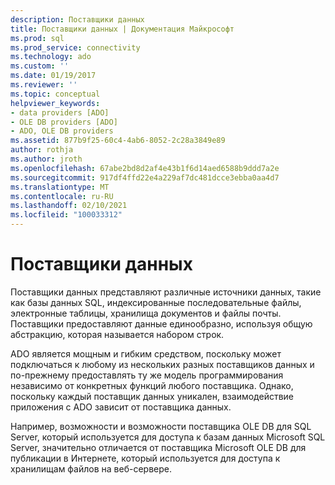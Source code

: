```yaml
---
description: Поставщики данных
title: Поставщики данных | Документация Майкрософт
ms.prod: sql
ms.prod_service: connectivity
ms.technology: ado
ms.custom: ''
ms.date: 01/19/2017
ms.reviewer: ''
ms.topic: conceptual
helpviewer_keywords:
- data providers [ADO]
- OLE DB providers [ADO]
- ADO, OLE DB providers
ms.assetid: 877b9f25-60c4-4ab6-8052-2c28a3849e89
author: rothja
ms.author: jroth
ms.openlocfilehash: 67abe2bd8d2af4e43b1f6d14aed6588b9ddd7a2e
ms.sourcegitcommit: 917df4ffd22e4a229af7dc481dcce3ebba0aa4d7
ms.translationtype: MT
ms.contentlocale: ru-RU
ms.lasthandoff: 02/10/2021
ms.locfileid: "100033312"
---
```

# <a name="data-providers"></a>Поставщики данных
Поставщики данных представляют различные источники данных, такие как базы данных SQL, индексированные последовательные файлы, электронные таблицы, хранилища документов и файлы почты. Поставщики предоставляют данные единообразно, используя общую абстракцию, которая называется набором строк.  
  
 ADO является мощным и гибким средством, поскольку может подключаться к любому из нескольких разных поставщиков данных и по-прежнему предоставлять ту же модель программирования независимо от конкретных функций любого поставщика. Однако, поскольку каждый поставщик данных уникален, взаимодействие приложения с ADO зависит от поставщика данных.  
  
 Например, возможности и возможности поставщика OLE DB для SQL Server, который используется для доступа к базам данных Microsoft SQL Server, значительно отличается от поставщика Microsoft OLE DB для публикации в Интернете, который используется для доступа к хранилищам файлов на веб-сервере.
